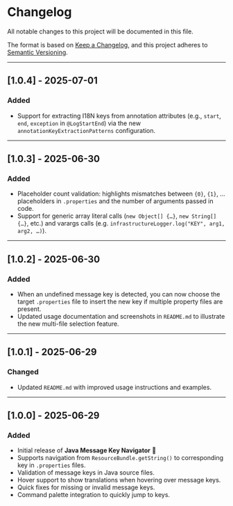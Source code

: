 # Changelog

All notable changes to this project will be documented in this file.

The format is based on [Keep a Changelog](https://keepachangelog.com/en/1.0.0/),
and this project adheres to [Semantic Versioning](https://semver.org/).

---

## [1.0.4] - 2025-07-01

### Added
- Support for extracting I18N keys from annotation attributes (e.g., `start`, `end`, `exception` in `@LogStartEnd`) via the new `annotationKeyExtractionPatterns` configuration.

---

## [1.0.3] - 2025-06-30

### Added
- Placeholder count validation: highlights mismatches between `{0}`, `{1}`, … placeholders in `.properties` and the number of arguments passed in code.
- Support for generic array literal calls (`new Object[] {…}`, `new String[] {…}`, etc.) and varargs calls (e.g. `infrastructureLogger.log("KEY", arg1, arg2, …)`).

---

## [1.0.2] - 2025-06-30

### Added
- When an undefined message key is detected, you can now choose the target `.properties` file to insert the new key if multiple property files are present.
- Updated usage documentation and screenshots in `README.md` to illustrate the new multi-file selection feature.

---

## [1.0.1] - 2025-06-29

### Changed
- Updated `README.md` with improved usage instructions and examples.

---

## [1.0.0] - 2025-06-29

### Added
- Initial release of **Java Message Key Navigator** 🎉
- Supports navigation from `ResourceBundle.getString()` to corresponding key in `.properties` files.
- Validation of message keys in Java source files.
- Hover support to show translations when hovering over message keys.
- Quick fixes for missing or invalid message keys.
- Command palette integration to quickly jump to keys.
